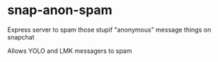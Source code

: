 # snap-anon-spam

Express server to spam those stupif "anonymous" message things on snapchat

Allows YOLO and LMK messagers to spam
